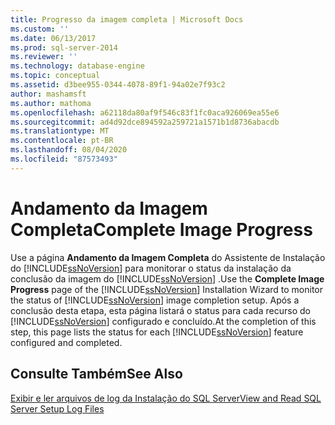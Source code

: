 ```yaml
---
title: Progresso da imagem completa | Microsoft Docs
ms.custom: ''
ms.date: 06/13/2017
ms.prod: sql-server-2014
ms.reviewer: ''
ms.technology: database-engine
ms.topic: conceptual
ms.assetid: d3bee955-0344-4078-89f1-94a02e7f93c2
author: mashamsft
ms.author: mathoma
ms.openlocfilehash: a62118da80af9f546c83f1fc0aca926069ea55e6
ms.sourcegitcommit: ad4d92dce894592a259721a1571b1d8736abacdb
ms.translationtype: MT
ms.contentlocale: pt-BR
ms.lasthandoff: 08/04/2020
ms.locfileid: "87573493"
---
```

# <a name="complete-image-progress"></a><span data-ttu-id="cbca3-102">Andamento da Imagem Completa</span><span class="sxs-lookup"><span data-stu-id="cbca3-102">Complete Image Progress</span></span>
  <span data-ttu-id="cbca3-103">Use a página **Andamento da Imagem Completa** do Assistente de Instalação do [!INCLUDE[ssNoVersion](../../includes/ssnoversion-md.md)] para monitorar o status da instalação da conclusão da imagem do [!INCLUDE[ssNoVersion](../../includes/ssnoversion-md.md)] .</span><span class="sxs-lookup"><span data-stu-id="cbca3-103">Use the **Complete Image Progress** page of the [!INCLUDE[ssNoVersion](../../includes/ssnoversion-md.md)] Installation Wizard to monitor the status of [!INCLUDE[ssNoVersion](../../includes/ssnoversion-md.md)] image completion setup.</span></span> <span data-ttu-id="cbca3-104">Após a conclusão desta etapa, esta página listará o status para cada recurso do [!INCLUDE[ssNoVersion](../../includes/ssnoversion-md.md)] configurado e concluído.</span><span class="sxs-lookup"><span data-stu-id="cbca3-104">At the completion of this step, this page lists the status for each [!INCLUDE[ssNoVersion](../../includes/ssnoversion-md.md)] feature configured and completed.</span></span>  
  
## <a name="see-also"></a><span data-ttu-id="cbca3-105">Consulte Também</span><span class="sxs-lookup"><span data-stu-id="cbca3-105">See Also</span></span>  
 [<span data-ttu-id="cbca3-106">Exibir e ler arquivos de log da Instalação do SQL Server</span><span class="sxs-lookup"><span data-stu-id="cbca3-106">View and Read SQL Server Setup Log Files</span></span>](../../database-engine/install-windows/view-and-read-sql-server-setup-log-files.md)  
  
  
